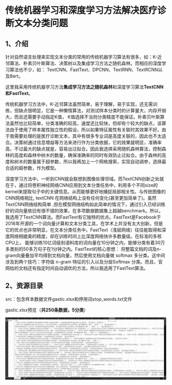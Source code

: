 # 传统机器学习和深度学习方法解决医疗诊断文本分类问题

## 1、介绍

​		针对自然语言处理来实现文本分类的常用的传统机器学习算法有很多，如：K-近邻算法、朴素贝叶斯算法、决策树以及集成学习方法之随机森林。而相应的深度学习算法也不少，如： TextCNN、FastText、DPCNN、TextRNN、TextRCNN以及Bert。

这里我采用传统机器学习方法**集成学习方法之随机森林**和深度学习算法**TextCNN和FastText**。

​		传统机器学习方法中，K-近邻算法虽然简单，易于理解，易于实现，还无需训练，但缺点很明显，它是一种懒惰算法，对测试样本分类时的计算量大，内存开销大，而且还需要手动指定K值， K值选择不当则分类精度不能保证。朴素贝叶斯算法虽然也比较简单，分类准确的较高，速度还比较快，但却有个较大的缺点，该算法由于使用了样本属性独立性的假设，所以如果特征属性有关联时其效果不好。由于我需要处理的是医疗诊断文本，其中有很多专业词是高度关联的，因此也不太适合。决策树通过信息增益等方法来进行作为分类依据，它的效果就明显，准确率高，不过最大的缺点就是，容易出过拟合。因此我选择采用随机森林算法，控制森林的高度和森林中树木的数量，确保准确率的同时有效防止过拟合。由于森林的高度和树木的数量属于超参数，所以我再加上一个网格搜索，实现自动调参，选择最合适的超参数，作为模型。

​		深度学习方法中，一听到CNN就会联想到图像处理邻域。而TextCNN创新之处就在于，通过将卷积神经网络CNN应用到文本分类任务中，利用多个不同size的kernel来提取句子中的关键信息。从而能够更好地捕捉局部相关性。与传统图像的CNN网络相比, textCNN 在网络结构上没有任何变化(甚至更加简单了)。虽然TextCNN网络结构简单 ,但在模型网络结构如此简单的情况下，通过引入已经训练好的词向量依旧有很不错的效果，在多项数据数据集上超越benchmark。所以，我选用了TextCNN算法。而FastText有它独特的优点。FastText是Facebook于2016年开源的一个词向量计算和文本分类工具，在学术上并没有太大创新。但是它的优点也非常明显，在文本分类任务中，FastText（浅层网络）往往能取得和深度网络相媲美的精度，却在训练时间上比深度网络快许多数量级。在标准的多核CPU上， 能够训练10亿词级别语料库的词向量在10分钟之内，能够分类有着30万多类别的50多万句子在1分钟之内。FastText的核心思想： 将整篇文档的词及n-gram向量叠加平均得到文档向量，然后使用文档向量做 softmax 多分类。这中间涉及到两个技巧：字符级 n-gram 特征的引入以及分层Softmax 分类。而且，官网给的文档还有指定时间自动调优的方法，所以我选用了FastText算法。

## 2、资源目录

src：包含样本数据文件gastic.xlsx和停用词stop_words.txt文件

gastic.xlsx预览（**共250条数据，5分类**）

![image-20221225125034624](/src/gastic预览.png)
